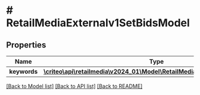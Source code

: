 # # RetailMediaExternalv1SetBidsModel

## Properties

Name | Type | Description | Notes
------------ | ------------- | ------------- | -------------
**keywords** | [**\criteo\api\retailmedia\v2024_01\Model\RetailMediaExternalv1SetBidModel[]**](RetailMediaExternalv1SetBidModel.md) |  | [optional]

[[Back to Model list]](../../README.md#models) [[Back to API list]](../../README.md#endpoints) [[Back to README]](../../README.md)
